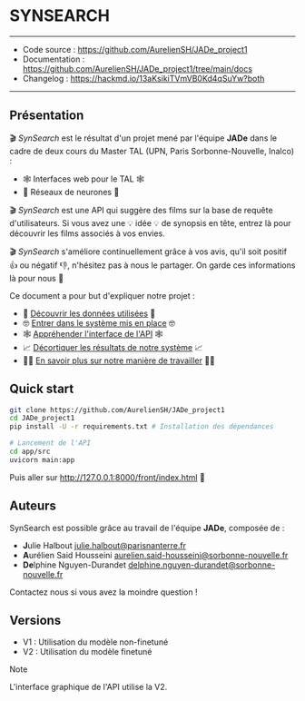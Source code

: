 # **SYNSEARCH**

---

- Code source : <https://github.com/AurelienSH/JADe_project1>
- Documentation : <https://github.com/AurelienSH/JADe_project1/tree/main/docs>
- Changelog : <https://hackmd.io/13aKsikiTVmVB0Kd4qSuYw?both>
---

## Présentation 

:clapper: *SynSearch* est le résultat d'un projet mené par l'équipe **JADe** dans le cadre de deux cours du Master TAL (UPN, Paris Sorbonne-Nouvelle, Inalco) :

- :spider_web: Interfaces web pour le TAL :spider_web:
- :brain: Réseaux de neurones :brain:

:clapper: *SynSearch* est une API qui suggère des films sur la base de requête d'utilisateurs. Si vous avez une :bulb: idée :bulb: de synopsis en tête, entrez là pour découvrir les films associés à vos envies. 

:clapper: *SynSearch* s'améliore continuellement grâce à vos avis, qu'il soit positif :+1: ou négatif :-1:, n'hésitez pas à nous le partager. On garde ces informations là pour nous :shushing_face:

Ce document a pour but d'expliquer notre projet : 

- :notebook_with_decorative_cover: [Découvrir les données utilisées](01_data.md) :notebook_with_decorative_cover:
- :nerd_face: [Entrer dans le système mis en place](02_systeme.md) :nerd_face:
- :spider_web: [Appréhender l'interface de l'API](03_interface.md) :spider_web:
- :chart_with_upwards_trend: [Décortiquer les résultats de notre système](04_evaluation.md) :chart_with_upwards_trend:
- :male_detective: [En savoir plus sur notre manière de travailler](05_methodologie.md) :male_detective:

## Quick start

```bash
git clone https://github.com/AurelienSH/JADe_project1
cd JADe_project1
pip install -U -r requirements.txt # Installation des dépendances

# Lancement de l'API
cd app/src
uvicorn main:app
```

Puis aller sur <http://127.0.0.1:8000/front/index.html> :rocket:

## Auteurs

SynSearch est possible grâce au travail de l'équipe **JADe**, composée de : 
- **J**ulie Halbout <julie.halbout@parisnanterre.fr>
- **A**urélien Said Housseini <aurelien.said-housseini@sorbonne-nouvelle.fr>
- **De**lphine Nguyen-Durandet <delphine.nguyen-durandet@sorbonne-nouvelle.fr>

Contactez nous si vous avez la moindre question ! 

## Versions

- V1 : Utilisation du modèle non-finetuné
- V2 : Utilisation du modèle finetuné

>[!note]
>L'interface graphique de l'API utilise la V2.
